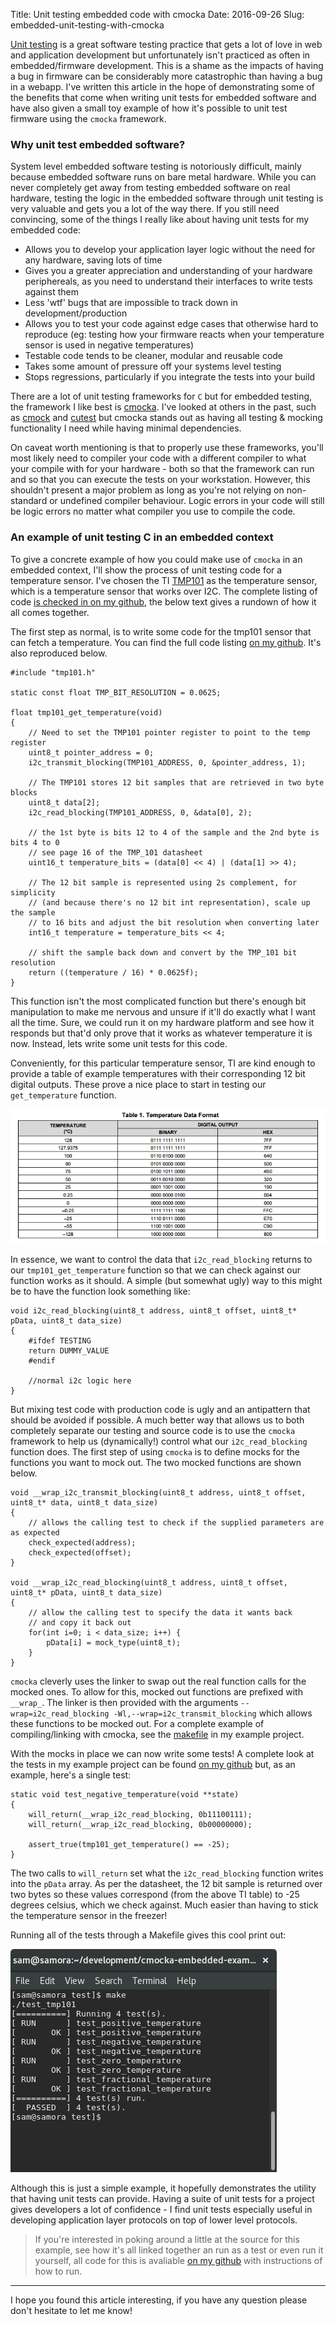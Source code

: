 Title: Unit testing embedded code with cmocka
Date: 2016-09-26
Slug: embedded-unit-testing-with-cmocka

[Unit testing](https://en.wikipedia.org/wiki/Unit_testing) is a great software testing practice that gets a lot of love in web and application development but unfortunately isn't practiced as often in embedded/firmware development. This is a shame as the impacts of having a bug in firmware can be considerably more catastrophic than having a bug in a webapp. I've written this article in the hope of demonstrating some of the benefits that come when writing unit tests for embedded software and have also given a small toy example of how it's possible to unit test firmware using the `cmocka` framework. 

### Why unit test embedded software? 
System level embedded software testing is notoriously difficult, mainly because embedded software runs on bare metal hardware. While you can never completely get away from testing embedded software on real hardware, testing the logic in the embedded software through unit testing is very valuable and gets you a lot of the way there. If you still need convincing, some of the things I really like about having unit tests for my embedded code:

- Allows you to develop your application layer logic without the need for any hardware, saving lots of time
- Gives you a greater appreciation and understanding of your hardware periphereals, as you need to understand their interfaces to write tests against them
- Less 'wtf' bugs that are impossible to track down in development/production
- Allows you to test your code against edge cases that otherwise hard to reproduce (eg: testing how your firmware reacts when your temperature sensor is used in negative temperatures)
- Testable code tends to be cleaner, modular and reusable code
- Takes some amount of pressure off your systems level testing
- Stops regressions, particularly if you integrate the tests into your build

There are a lot of unit testing frameworks for `C` but for embedded testing, the framework I like best is [cmocka](https://cmocka.org/). I've looked at others in the past, such as [cmock](http://www.throwtheswitch.org/cmock/) and [cutest](https://github.com/mity/cutest) but cmocka stands out as having all testing & mocking functionality I need while having minimal dependencies. 

On caveat worth mentioning is that to properly use these frameworks, you'll most likely need to compiler your code with a different compiler to what your compile with for your hardware - both so that the framework can run and so that you can execute the tests on your workstation. However, this shouldn't present a major problem as long as you're not relying on non-standard or undefined compiler behaviour. Logic errors in your code will still be logic errors no matter what compiler you use to compile the code. 

### An example of unit testing C in an embedded context
To give a concrete example of how you could make use of `cmocka` in an embedded context, I'll show the process of unit testing code for a temperature sensor. I've chosen the TI [TMP101](http://www.ti.com/lit/ds/symlink/tmp101.pdf) as the temperature sensor, which is a temperature sensor that works over I2C. The complete listing of code [is checked in on my github](https://github.com/samvrlewis/cmocka-embedded-example/), the below text gives a rundown of how it all comes together. 

The first step as normal, is to write some code for the tmp101 sensor that can fetch a temperature. You can find the full code listing [on my github](https://github.com/samvrlewis/cmocka-embedded-example/blob/master/src/tmp101.c). It's also reproduced below. 

	#include "tmp101.h"

	static const float TMP_BIT_RESOLUTION = 0.0625;

	float tmp101_get_temperature(void) 
	{   
	    // Need to set the TMP101 pointer register to point to the temp register
	    uint8_t pointer_address = 0;
	    i2c_transmit_blocking(TMP101_ADDRESS, 0, &pointer_address, 1);

	    // The TMP101 stores 12 bit samples that are retrieved in two byte blocks
	    uint8_t data[2];
	    i2c_read_blocking(TMP101_ADDRESS, 0, &data[0], 2);

	    // the 1st byte is bits 12 to 4 of the sample and the 2nd byte is bits 4 to 0
	    // see page 16 of the TMP_101 datasheet
	    uint16_t temperature_bits = (data[0] << 4) | (data[1] >> 4);

	    // The 12 bit sample is represented using 2s complement, for simplicity 
	    // (and because there's no 12 bit int representation), scale up the sample
	    // to 16 bits and adjust the bit resolution when converting later
	    int16_t temperature = temperature_bits << 4;

	    // shift the sample back down and convert by the TMP_101 bit resolution
	    return ((temperature / 16) * 0.0625f);
	}

This function isn't the most complicated function but there's enough bit manipulation to make me nervous and unsure if it'll do exactly what I want all the time. Sure, we could run it on my hardware platform and see how it responds but that'd only prove that it works as whatever temperature it is now. Instead, lets write some unit tests for this code. 

Conveniently, for this particular temperature sensor, TI are kind enough to provide a table of example temperatures with their corresponding 12 bit digital outputs. These prove a nice place to start in testing our `get_temperature` function. 

![table of sensor outputs](sensor_outputs.png)

In essence, we want to control the data that `i2c_read_blocking` returns to our `tmp101_get_temperature` function so that we can check against our function works as it should. A simple (but somewhat ugly) way to this might be to have the function look something like:

	void i2c_read_blocking(uint8_t address, uint8_t offset, uint8_t* pData, uint8_t data_size)
	{
		#ifdef TESTING
		return DUMMY_VALUE
		#endif

		//normal i2c logic here
	}

But mixing test code with production code is ugly and an antipattern that should be avoided if possible. A much better way that allows us to both completely separate our testing and source code is to use the `cmocka` framework to help us (dynamically!) control what our `i2c_read_blocking` function does. The first step of using `cmocka` is to define mocks for the functions you want to mock out. The two mocked functions are shown below.

	void __wrap_i2c_transmit_blocking(uint8_t address, uint8_t offset, uint8_t* data, uint8_t data_size)
	{
	    // allows the calling test to check if the supplied parameters are as expected
	    check_expected(address);
	    check_expected(offset);
	}

	void __wrap_i2c_read_blocking(uint8_t address, uint8_t offset, uint8_t* pData, uint8_t data_size) 
	{
	    // allow the calling test to specify the data it wants back
	    // and copy it back out
	    for(int i=0; i < data_size; i++) {
	        pData[i] = mock_type(uint8_t);
	    }
	}

 `cmocka` cleverly uses the linker to swap out the real function calls for the mocked ones. To allow for this, mocked out functions are prefixed with `__wrap_`. The linker is then provided with the arguments `--wrap=i2c_read_blocking -Wl,--wrap=i2c_transmit_blocking` which allows these functions to be mocked out. For a complete example of compiling/linking with cmocka, see the [makefile](https://github.com/samvrlewis/cmocka-embedded-example/blob/master/test/Makefile) in my example project.

 With the mocks in place we can now write some tests! A complete look at the tests in my example project can be found [on my github](https://github.com/samvrlewis/cmocka-embedded-example/blob/master/test/test_tmp101.c) but, as an example, here's a single test:

	static void test_negative_temperature(void **state)
	{
	    will_return(__wrap_i2c_read_blocking, 0b11100111);
	    will_return(__wrap_i2c_read_blocking, 0b00000000);

	    assert_true(tmp101_get_temperature() == -25);
	}

The two calls to `will_return` set what the `i2c_read_blocking` function writes into the `pData` array. As per the datasheet, the 12 bit sample is returned over two bytes so these values correspond (from the above TI table) to -25 degrees celsius, which we check against. Much easier than having to stick the temperature sensor in the freezer!

Running all of the tests through a Makefile gives this cool print out:

![cmocka output](cmocka_output.png)

Although this is just a simple example, it hopefully demonstrates the utility that having unit tests can provide. Having a suite of unit tests for a project gives developers a lot of confidence - I find unit tests especially useful in developing  application layer protocols on top of lower level protocols.

> If you're interested in poking around a little at the source for this example, see how it's all linked together an run as a test or even run it yourself, all code for this is avaliable [on my github](https://github.com/samvrlewis/cmocka-embedded-example/) with instructions of how to run.

<hr />

I hope you found this article interesting, if you have any question please don't hesitate to let me know! 
